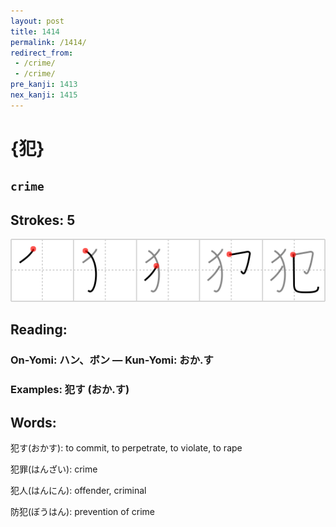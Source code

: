 ```yaml
---
layout: post
title: 1414
permalink: /1414/
redirect_from:
 - /crime/
 - /crime/
pre_kanji: 1413
nex_kanji: 1415
---
```


# {犯}

## `crime`

## Strokes: 5

<div class="stroke"><img src="../images/E78AAF.png" /></div>

## Reading:

### On-Yomi: ハン、ボン &mdash; Kun-Yomi: おか.す

### Examples: 犯す (おか.す)

## Words:

犯す(おかす): to commit, to perpetrate, to violate, to rape

犯罪(はんざい): crime

犯人(はんにん): offender, criminal

防犯(ぼうはん): prevention of crime
